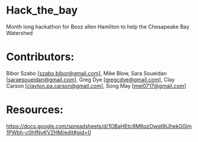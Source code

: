 # Hack_the_bay
Month long hackathon for Booz allen Hamilton to help the Chesapeake Bay Watershed

# Contributors:

Bibor Szabo [szabo.bibor@gmail.com],
Mike Blow,
Sara Soueidan [saraesoueidan@gmail.com],
Greg Dye [gregcdye@gmail.com],
Clay Carson [clayton.pa.carson@gmail.com],
Song May [mei0717@gmail.com]


# Resources:
https://docs.google.com/spreadsheets/d/1OBaHEtc9M6ozOwqt9IJhekG0jm1PWbh-c0hfNvKVZHM/edit#gid=0





